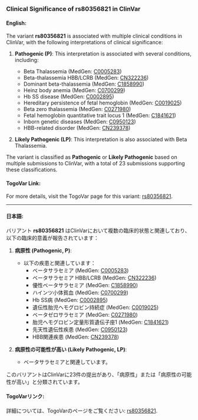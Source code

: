 ### Clinical Significance of rs80356821 in ClinVar

#### English:
The variant **rs80356821** is associated with multiple clinical conditions in ClinVar, with the following interpretations of clinical significance:

1. **Pathogenic (P)**: This interpretation is associated with several conditions, including:
   - Beta Thalassemia (MedGen: [C0005283](https://www.ncbi.nlm.nih.gov/medgen/C0005283))
   - Beta-thalassemia HBB/LCRB (MedGen: [CN322236](https://www.ncbi.nlm.nih.gov/medgen/CN322236))
   - Dominant beta-thalassemia (MedGen: [C1858990](https://www.ncbi.nlm.nih.gov/medgen/C1858990))
   - Heinz body anemia (MedGen: [C0700299](https://www.ncbi.nlm.nih.gov/medgen/C0700299))
   - Hb SS disease (MedGen: [C0002895](https://www.ncbi.nlm.nih.gov/medgen/C0002895))
   - Hereditary persistence of fetal hemoglobin (MedGen: [C0019025](https://www.ncbi.nlm.nih.gov/medgen/C0019025))
   - Beta zero thalassemia (MedGen: [C0271980](https://www.ncbi.nlm.nih.gov/medgen/C0271980))
   - Fetal hemoglobin quantitative trait locus 1 (MedGen: [C1841621](https://www.ncbi.nlm.nih.gov/medgen/C1841621))
   - Inborn genetic diseases (MedGen: [C0950123](https://www.ncbi.nlm.nih.gov/medgen/C0950123))
   - HBB-related disorder (MedGen: [CN239378](https://www.ncbi.nlm.nih.gov/medgen/CN239378))

2. **Likely Pathogenic (LP)**: This interpretation is also associated with Beta Thalassemia.

The variant is classified as **Pathogenic** or **Likely Pathogenic** based on multiple submissions to ClinVar, with a total of 23 submissions supporting these classifications.

#### TogoVar Link:
For more details, visit the TogoVar page for this variant: [rs80356821](https://togovar.org/variant/tgv371136709).

---

#### 日本語:
バリアント **rs80356821** はClinVarにおいて複数の臨床的状態と関連しており、以下の臨床的意義が報告されています：

1. **病原性 (Pathogenic, P)**:
   - 以下の疾患と関連しています：
     - ベータサラセミア (MedGen: [C0005283](https://www.ncbi.nlm.nih.gov/medgen/C0005283))
     - ベータサラセミア HBB/LCRB (MedGen: [CN322236](https://www.ncbi.nlm.nih.gov/medgen/CN322236))
     - 優性ベータサラセミア (MedGen: [C1858990](https://www.ncbi.nlm.nih.gov/medgen/C1858990))
     - ハインツ小体貧血 (MedGen: [C0700299](https://www.ncbi.nlm.nih.gov/medgen/C0700299))
     - Hb SS病 (MedGen: [C0002895](https://www.ncbi.nlm.nih.gov/medgen/C0002895))
     - 遺伝性胎児ヘモグロビン持続症 (MedGen: [C0019025](https://www.ncbi.nlm.nih.gov/medgen/C0019025))
     - ベータゼロサラセミア (MedGen: [C0271980](https://www.ncbi.nlm.nih.gov/medgen/C0271980))
     - 胎児ヘモグロビン定量形質遺伝子座1 (MedGen: [C1841621](https://www.ncbi.nlm.nih.gov/medgen/C1841621))
     - 先天性遺伝性疾患 (MedGen: [C0950123](https://www.ncbi.nlm.nih.gov/medgen/C0950123))
     - HBB関連疾患 (MedGen: [CN239378](https://www.ncbi.nlm.nih.gov/medgen/CN239378))

2. **病原性の可能性が高い (Likely Pathogenic, LP)**:
   - ベータサラセミアと関連しています。

このバリアントはClinVarに23件の提出があり、「病原性」または「病原性の可能性が高い」と分類されています。

#### TogoVarリンク:
詳細については、TogoVarのページをご覧ください: [rs80356821](https://togovar.org/variant/tgv371136709).